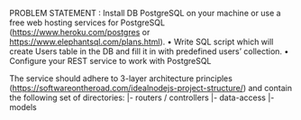 PROBLEM STATEMENT :
Install DB PostgreSQL on your machine or use a free web hosting services for PostgreSQL
(https://www.heroku.com/postgres or https://www.elephantsql.com/plans.html).
• Write SQL script which will create Users table in the DB and fill it in with predefined users’
collection.
• Configure your REST service to work with PostgreSQL

The service should adhere to 3-layer architecture principles (https://softwareontheroad.com/idealnodejs-project-structure/) and contain the following set of directories:
|- routers / controllers
|- data-access
|- models